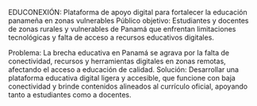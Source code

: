 EDUCONEXIÓN: Plataforma de apoyo digital para fortalecer la educación panameña en zonas vulnerables
Público objetivo:
Estudiantes y docentes de zonas rurales y vulnerables de Panamá que enfrentan limitaciones tecnológicas y falta de acceso a recursos educativos digitales.

Problema:
La brecha educativa en Panamá se agrava por la falta de conectividad, recursos y herramientas digitales en zonas remotas, afectando el acceso a educación de calidad.
Solución:
Desarrollar una plataforma educativa digital ligera y accesible, que funcione con baja conectividad y brinde contenidos alineados al currículo oficial, apoyando tanto a estudiantes como a docentes.


